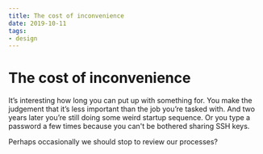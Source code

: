 ```yaml
---
title: The cost of inconvenience
date: 2019-10-11
tags:
- design
---
```


# The cost of inconvenience

It’s interesting how long you can put up with something for. You make the judgement that it’s less important than the job you’re tasked with. And two years later you’re still doing some weird startup sequence. Or you type a password a few times because you can't be bothered sharing SSH keys.

Perhaps occasionally we should stop to review our processes?
